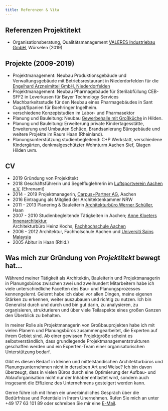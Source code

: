 ```yaml
---
title: Referenzen & Vita
---
```



## Referenzen Projektitekt

- Organisationsberatung, Qualitätsmanagement [VALERES Industriebau GmbH](https://www.valeres.de), Würselen (2019)

## Projekte (2009-2019)

- Projektmanagement: Neubau Produktionsgebäude und
  Verwaltungsgebäude mit Betriebsrestaurant in Niederdorfelden für die [Engelhard Arzneimittel GmbH, Niederdorfelden](https://www.engelhard.de)
- Projektmanagement: Neubau Pharmagebäude für Sterilabfüllung CEB-SFF2 in
  Leverkusen für Bayer Technology Services
- Machbarkeitsstudie für den Neubau eines Pharmagebäudes in
  Sant Cugat/Spanien für Boehringer Ingelheim.
- verschiedene Konzeptstudien im Labor- und Pharmasektor
- Planung und Bauleitung: Neubau [Gewerbehalle mit Großküche](http://www.windmann-catering.de) in Hilden.
- Planung und Bauleitung: Erweiterung private Kindertagesstätte, Erweiterung und Umbauten Schüco, Brandsanierung Bürogebäude und weitere Projekte im Raum Haan (Rheinland).
- Planungsunterstützung studienbegleitend: C+P Werkstatt, verschiedene Kindergärten, denkmalgeschützter Wohnturm Aachen Sief, Qiagen Hilden uvm.


## CV

- 2019 Gründung von Projektitekt
- 2018 Geschäftsführerin und Segelfluglehrerin im [Luftsportverein Aachen e.V.](https://www.lv-aachen.de) (Ehrenamt)
- 2014 - 2019 Projektmanagerin, [Carpus+Partner AG](https://www.carpus.de), Aachen
- 2016 Eintragung als Mitglied der Architektenkammer NRW
- 2011 - 2013 Planering & Bauleiterin [Architekturbüro Werner Schüller](http://www.architekt-schueller.de), Haan
- 2007 - 2010 Studienbegleitende Tätigkeiten in Aachen; [Anne Kloeters Innenarchitektur](http://akinnenarchitektur.de),<br>
  Architekturbüro Heinz Kochs, [Fachhochschule Aachen](https://www.fh-aachen.de/fachbereiche/architektur/)
- 2006 - 2012 Architektur, Fachholschule Aachen und [Universiti Sains Malaysia](https://www.usm.my/)
- 2005 Abitur in Haan (Rhld.)


## Was mich zur Gründung von *Projektitekt* bewegt hat...

Während meiner Tätigkeit als Architektin, Bauleiterin und Projektmanagerin in
Planungsbüros zwischen zwei und zweihundert Mitarbeitern habe ich viele
unterschiedliche Facetten des Bau- und Planungsprozesses kennengelernt. Gelernt
habe ich dabei vor allen Dingen, meine eigenen Stärken zu erkennen, weiter
auszubauen und richtig zu nutzen. Ich bin Generalist durch und durch und bin 
gut darin, zu analysieren, zu organisieren, strukturieren und über viele Teilaspekte
eines großen Ganzen den Überblick zu behalten.

In meiner Rolle als Projektmanagerin von Großbauprojekten habe ich mit vielen
Planern und Planungsbüros zusammengearbeitet, die Experten auf ihrem Gebiet
sind. Ab einer gewissen Projektgröße scheint es selbstverständlich, dass
grundlegende Projektmanagementstrukturen geschaffen werden und ein Experten-Team
einer organisatorischen Unterstützung bedarf.

Gibt es diesen Bedarf in kleinen und mittelständischen Architekturbüros und
Planungsunternehmen nicht in derselben Art und Weise? Ich bin davon überzeugt,
dass in vielen Büros durch eine Optimierung der Aufbau- und Ablauforganisation
nicht nur der Inhaber entlastet wird, sondern auch insgesamt die Effizienz des
Unternehmens gesteigert werden kann.

Gerne führe ich mit Ihnen ein unverbindliches Gespräch über die Bedürfnisse und
Potentiale in Ihrem Unernehmen. Rufen Sie mich an unter +49 177 63 101 89 oder
schreiben Sie mir eine [E-Mail](mailto:sylvia.schuster@projektitekt.de).
